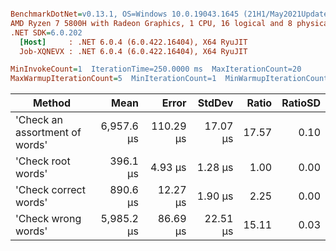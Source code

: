 ``` ini

BenchmarkDotNet=v0.13.1, OS=Windows 10.0.19043.1645 (21H1/May2021Update)
AMD Ryzen 7 5800H with Radeon Graphics, 1 CPU, 16 logical and 8 physical cores
.NET SDK=6.0.202
  [Host]     : .NET 6.0.4 (6.0.422.16404), X64 RyuJIT
  Job-XQNEVX : .NET 6.0.4 (6.0.422.16404), X64 RyuJIT

MinInvokeCount=1  IterationTime=250.0000 ms  MaxIterationCount=20  
MaxWarmupIterationCount=5  MinIterationCount=1  MinWarmupIterationCount=1  

```
|                         Method |       Mean |     Error |   StdDev | Ratio | RatioSD |
|------------------------------- |-----------:|----------:|---------:|------:|--------:|
| &#39;Check an assortment of words&#39; | 6,957.6 μs | 110.29 μs | 17.07 μs | 17.57 |    0.10 |
|             &#39;Check root words&#39; |   396.1 μs |   4.93 μs |  1.28 μs |  1.00 |    0.00 |
|          &#39;Check correct words&#39; |   890.6 μs |  12.27 μs |  1.90 μs |  2.25 |    0.00 |
|            &#39;Check wrong words&#39; | 5,985.2 μs |  86.69 μs | 22.51 μs | 15.11 |    0.03 |
